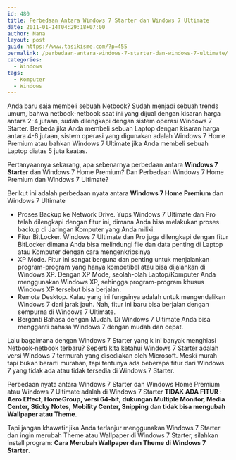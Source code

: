 ```yaml
---
id: 480
title: Perbedaan Antara Windows 7 Starter dan Windows 7 Ultimate
date: 2011-01-14T04:29:18+07:00
author: Nana
layout: post
guid: https://www.tasikisme.com/?p=455
permalink: /perbedaan-antara-windows-7-starter-dan-windows-7-ultimate/
categories:
  - Windows
tags:
  - Komputer
  - Windows
---
```

Anda baru saja membeli sebuah Netbook? Sudah menjadi sebuah trends umum, bahwa netbook-netbook saat ini yang dijual dengan kisaran harga antara 2-4 jutaan, sudah dilengkapi dengan sistem operasi Windows 7 Starter. Berbeda jika Anda membeli sebuah Laptop dengan kisaran harga antara 4-6 jutaan, sistem operasi yang digunakan adalah Windows 7 Home Premium atau bahkan Windows 7 Ultimate jika Anda membeli sebuah Laptop diatas 5 juta keatas.

Pertanyaannya sekarang, apa sebenarnya perbedaan antara **Windows 7 Starter** dan Windows 7 Home Premium? Dan Perbedaan Windows 7 Home Premium dan Windows 7 Ultimate?

Berikut ini adalah perbedaan nyata antara **Windows 7 Home Premium** dan Windows 7 Ultimate

  * Proses Backup ke Network Drive. Yups Windows 7 Ultimate dan Pro telah dilengkapi dengan fitur ini, dimana Anda bisa melakukan proses backup di Jaringan Komputer yang Anda miliki.
  * Fitur BitLocker. Windows 7 Ultimate dan Pro juga dilengkapi dengan fitur BitLocker dimana Anda bisa melindungi file dan data penting di Laptop atau Komputer dengan cara mengenkripsinya
  * XP Mode. Fitur ini sangat berguna dan penting untuk menjalankan program-program yang hanya kompetibel atau bisa dijalankan di Windows XP. Dengan XP Mode, seolah-olah Laptop/Komputer Anda menggunakan Windows XP, sehingga program-program khusus Windows XP tersebut bisa berjalan.
  * Remote Desktop. Kalau yang ini fungsinya adalah untuk mengendalikan Windows 7 dari jarak jauh. Nah, fitur ini baru bisa berjalan dengan sempurna di Windows 7 Ultimate.
  * Berganti Bahasa dengan Mudah. Di Windows 7 Ultimate Anda bisa mengganti bahasa Windows 7 dengan mudah dan cepat.

Lalu bagaimana dengan Windows 7 Starter yang k ini banyak menghiasi Netbook-netbook terbaru? Seperti kita ketahui Windows 7 Starter adalah versi Windows 7 termurah yang disediakan oleh Microsoft. Meski murah tapi bukan berarti murahan, tapi tentunya ada beberapa fitur dari Windows 7 yang tidak ada atau tidak tersedia di Windows 7 Starter.

Perbedaan nyata antara Windows 7 Starter dan Windows Home Premium atau Windows 7 Ultimate adalah di Windows 7 Starter **TIDAK ADA FITUR** : **Aero Effect, HomeGroup, versi 64-bit, dukungan Multiple Monitor, Media Center, Sticky Notes, Mobility Center, Snipping** dan **tidak bisa mengubah Wallpaper atau Theme**.

Tapi jangan khawatir jika Anda terlanjur menggunakan Windows 7 Starter dan ingin merubah Theme atau Wallpaper di Windows 7 Starter, silahkan install program: **Cara Merubah Wallpaper dan Theme di Windows 7 Starter**.
